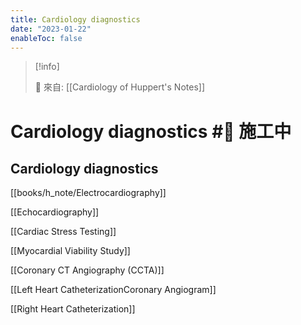 ```yaml
---
title: Cardiology diagnostics
date: "2023-01-22"
enableToc: false
---
```


> [!info]
>
> 🌱 來自: [[Cardiology of Huppert's Notes]]

# Cardiology diagnostics #🚧 施工中

## Cardiology diagnostics

[[books/h_note/Electrocardiography]]

[[Echocardiography]]

[[Cardiac Stress Testing]]

[[Myocardial Viability Study]]

[[Coronary CT Angiography (CCTA)]]

[[Left Heart CatheterizationCoronary Angiogram]]

[[Right Heart Catheterization]]

